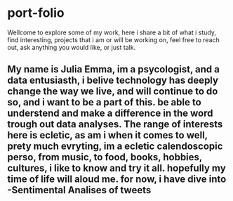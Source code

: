 # port-folio
 Wellcome to explore some of my work, here i share a bit of what i study, find interesting, projects that i am or will be working on, feel free to reach out, ask anything you would like, or just talk. 
 
My name is Julia Emma, im a psycologist, and a data entusiasth, i belive technology has deeply change the way we live, and will continue to do so, and i want to be a part of this. be able to understend and make a difference in the word trough out data analyses. 
The range of interests here is ecletic, as am i when it comes to well, prety much evryting, im a ecletic calendoscopic perso, from music, to food, books, hobbies, cultures, i like to know and try it all. hopefully my time of life will aloud me. for now, i have dive into 
-Sentimental Analises of tweets 
- 
